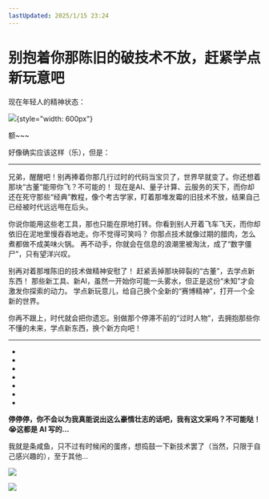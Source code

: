 ```yaml
---
lastUpdated: 2025/1/15 23:24
---
```


#  别抱着你那陈旧的破技术不放，赶紧学点新玩意吧

现在年轻人的精神状态：

![](https://namichong.obs.cn-south-1.myhuaweicloud.com/Blog/images/learn-fuck-hard.png){style="width: 600px"}

额~~~

好像确实应该这样（乐），但是：

------

兄弟，醒醒吧！别再捧着你那几行过时的代码当宝贝了，世界早就变了。你还想着那块“古董”能带你飞？不可能的！
现在是AI、量子计算、云服务的天下，而你却还在死守那些“经典”教程，像个考古学家，盯着那堆发霉的旧技术不放，结果自己已经被时代远远甩在后头。

你说你能用这些老工具，那也只能在原地打转。你看到别人开着飞车飞天，而你却依旧在泥地里慢吞吞地走。你不觉得可笑吗？
你那点技术就像过期的腊肉，怎么煮都做不成美味火锅。
再不动手，你就会在信息的浪潮里被淘汰，成了“数字僵尸”，只有望洋兴叹。

别再对着那堆陈旧的技术做精神安慰了！
赶紧丢掉那块碎裂的“古董”，去学点新东西！
那些新工具、新AI，虽然一开始你可能一头雾水，但正是这份“未知”才会激发你探索的动力。
学点新玩意儿，给自己换个全新的“赛博精神”，打开一个全新的世界。

你再不跟上，时代就会把你遗忘。别做那个停滞不前的“过时人物”，去拥抱那些你不懂的未来，学点新东西，换个新方向吧！

-----

-
-
-
-
-
-
-

**停停停，你不会以为我真能说出这么豪情壮志的话吧，我有这文采吗？不可能哒！😭这都是 AI 写的...**

我就是条咸鱼，只不过有时候闲的蛋疼，想捣鼓一下新技术罢了（当然，只限于自己感兴趣的），至于其他...

![](https://namichong.obs.cn-south-1.myhuaweicloud.com/Blog/images/bailan.jpg)

![](https://namichong.obs.cn-south-1.myhuaweicloud.com/Blog/images/ImFW.png)




